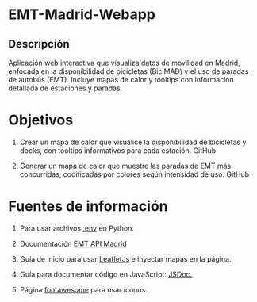 # EMT-Madrid-Webapp

## Descripción

Aplicación web interactiva que visualiza datos de movilidad en Madrid, enfocada en la disponibilidad de bicicletas (BiciMAD) y el uso de paradas de autobús (EMT). Incluye mapas de calor y tooltips con información detallada de estaciones y paradas.
# Objetivos

1. Crear un mapa de calor que visualice la disponibilidad de bicicletas y docks, con tooltips informativos para cada estación. 
GitHub

2. Generar un mapa de calor que muestre las paradas de EMT más concurridas, codificadas por colores según intensidad de uso. 
GitHub

# Fuentes de información

1. Para usar archivos [.env](https://www.analyticsvidhya.com/blog/2024/12/env-files-in-python/) en Python.


2. Documentación [EMT API Madrid](https://datos.emtmadrid.es/m360-swagger/docs#/)

3. Guía de inicio para usar [LeafletJs](https://leafletjs.com/examples/quick-start/) e inyectar mapas en la página.

4. Guía para documentar código en JavaScript: [JSDoc.](https://dev.to/goaqidev/jsdoc-la-guia-definitiva-para-documentar-tu-codigo-javascript-ik5)

5. Página [fontawesome](https://fontawesome.com/) para usar íconos.